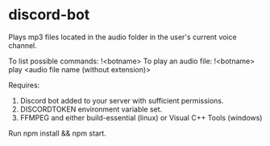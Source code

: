 # discord-bot

Plays mp3 files located in the audio folder in the user's current voice channel.

To list possible commands: !\<botname\> 
To play an audio file: !\<botname\> play \<audio file name (without extension)\>

Requires:
1. Discord bot added to your server with sufficient permissions.
2. DISCORDTOKEN environment variable set.
3. FFMPEG and either build-essential (linux) or Visual C++ Tools (windows)

Run npm install && npm start. 